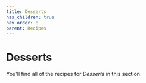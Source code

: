 ```yaml
---
title: Desserts
has_children: true
nav_order: 8
parent: Recipes
---
```


# Desserts

You'll find all of the recipes for *Desserts* in this section

